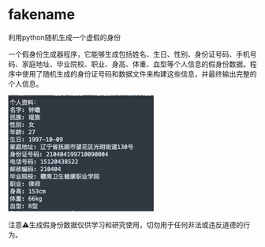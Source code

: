 # fakename
利用python随机生成一个虚假的身份

一个假身份生成器程序，它能够生成包括姓名、生日、性别、身份证号码、手机号码、家庭地址、毕业院校、职业、身高、体重、血型等个人信息的假身份数据。程序中使用了随机生成的身份证号码和数据文件来构建这些信息，并最终输出完整的个人信息。

![示例图片](https://github.com/zerahchu/fakename/blob/main/%20name.png)

注意⚠️生成假身份数据仅供学习和研究使用，切勿用于任何非法或违反道德的行为。
